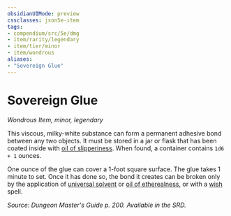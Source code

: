 ```yaml
---
obsidianUIMode: preview
cssclasses: json5e-item
tags:
- compendium/src/5e/dmg
- item/rarity/legendary
- item/tier/minor
- item/wondrous
aliases: 
- "Sovereign Glue"
---
```

# Sovereign Glue
*Wondrous Item, minor, legendary*  


This viscous, milky-white substance can form a permanent adhesive bond between any two objects. It must be stored in a jar or flask that has been coated inside with [oil of slipperiness](5E2014官方资源/items/oil-of-slipperiness.md). When found, a container contains `1d6 + 1` ounces.

One ounce of the glue can cover a 1-foot square surface. The glue takes 1 minute to set. Once it has done so, the bond it creates can be broken only by the application of [universal solvent](5E2014官方资源/items/universal-solvent.md) or [oil of etherealness](5E2014官方资源/items/oil-of-etherealness.md), or with a [wish](5E2014官方资源/spells/wish.md) spell.

*Source: Dungeon Master's Guide p. 200. Available in the SRD.*